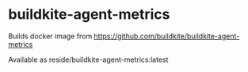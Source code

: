 # buildkite-agent-metrics

Builds docker image from https://github.com/buildkite/buildkite-agent-metrics

Available as reside/buildkite-agent-metrics:latest
